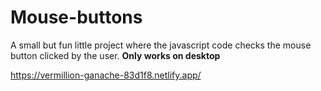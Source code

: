 # Mouse-buttons
A small but fun little project where the javascript code checks the mouse button clicked by the user. **Only works on desktop**


https://vermillion-ganache-83d1f8.netlify.app/

